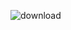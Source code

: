
![download](https://github.com/ShahinAlamK/Dependency/assets/91818093/55caee26-e707-4d7f-9504-518c796c1f7d)
